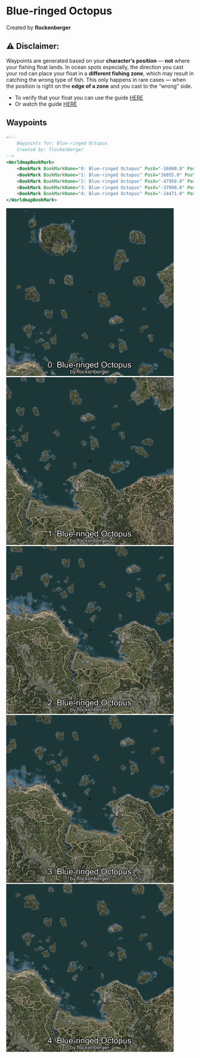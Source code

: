 # Blue-ringed Octopus
Created by **flockenberger**

## ⚠️ Disclaimer:
Waypoints are generated based on your __**character’s position**__ — __not__ where your fishing float lands.
In ocean spots especially, the direction you cast your rod can place your float in a **different fishing zone**, which may result in catching the wrong type of fish.
This only happens in rare cases — when the position is right on the **edge of a zone** and you cast to the “wrong” side.

- To verify that your float you can use the guide [HERE](https://flockenberger.github.io/bdo-fish-position/)
- Or watch the guide [HERE](https://youtu.be/t-VXcRoNojk)

## Waypoints
```xml
<!--
    Waypoints for: Blue-ringed Octopus
    Created by: flockenberger
-->
<WorldmapBookMark>
    <BookMark BookMarkName="0: Blue-ringed Octopus" PosX="-16000.0" PosY="-8208.0" PosZ="306587.0" />
    <BookMark BookMarkName="1: Blue-ringed Octopus" PosX="36055.0" PosY="-8170.0" PosZ="174947.0" />
    <BookMark BookMarkName="2: Blue-ringed Octopus" PosX="-47950.0" PosY="-7766.0" PosZ="142822.0" />
    <BookMark BookMarkName="3: Blue-ringed Octopus" PosX="-37000.0" PosY="-7832.0" PosZ="150340.0" />
    <BookMark BookMarkName="4: Blue-ringed Octopus" PosX="-14471.0" PosY="-7785.0" PosZ="181955.0" />
</WorldmapBookMark>
```

<img src="./Blue-ringed Octopus_0_Preview.webp" width="450"/> <img src="./Blue-ringed Octopus_1_Preview.webp" width="450"/> <img src="./Blue-ringed Octopus_2_Preview.webp" width="450"/> <img src="./Blue-ringed Octopus_3_Preview.webp" width="450"/> <img src="./Blue-ringed Octopus_4_Preview.webp" width="450"/> 